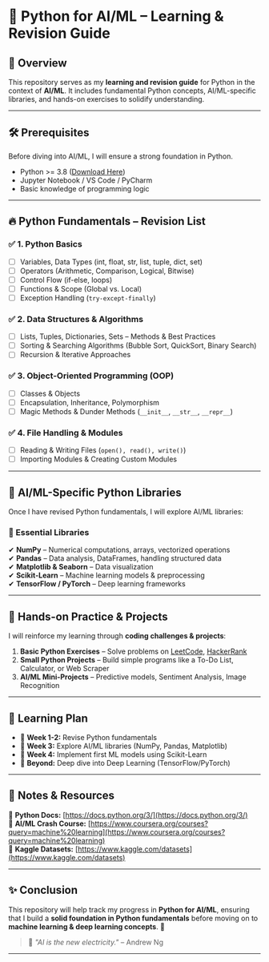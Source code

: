 # 📌 Python for AI/ML – Learning & Revision Guide  

## 📖 Overview  
This repository serves as my **learning and revision guide** for Python in the context of **AI/ML**. It includes fundamental Python concepts, AI/ML-specific libraries, and hands-on exercises to solidify understanding.  

---

## 🛠 Prerequisites  
Before diving into AI/ML, I will ensure a strong foundation in Python.  

- Python >= 3.8 ([Download Here](https://www.python.org/downloads/))
- Jupyter Notebook / VS Code / PyCharm
- Basic knowledge of programming logic  

---

## 🔥 Python Fundamentals – Revision List  
### ✅ 1. Python Basics  
- [ ] Variables, Data Types (int, float, str, list, tuple, dict, set)  
- [ ] Operators (Arithmetic, Comparison, Logical, Bitwise)  
- [ ] Control Flow (if-else, loops)  
- [ ] Functions & Scope (Global vs. Local)  
- [ ] Exception Handling (`try-except-finally`)  

### ✅ 2. Data Structures & Algorithms  
- [ ] Lists, Tuples, Dictionaries, Sets – Methods & Best Practices  
- [ ] Sorting & Searching Algorithms (Bubble Sort, QuickSort, Binary Search)  
- [ ] Recursion & Iterative Approaches  

### ✅ 3. Object-Oriented Programming (OOP)  
- [ ] Classes & Objects  
- [ ] Encapsulation, Inheritance, Polymorphism  
- [ ] Magic Methods & Dunder Methods (`__init__`, `__str__`, `__repr__`)  

### ✅ 4. File Handling & Modules  
- [ ] Reading & Writing Files (`open(), read(), write()`)  
- [ ] Importing Modules & Creating Custom Modules  

---

## 🤖 AI/ML-Specific Python Libraries  
Once I have revised Python fundamentals, I will explore AI/ML libraries:  

### 📌 Essential Libraries  
✔ **NumPy** – Numerical computations, arrays, vectorized operations  
✔ **Pandas** – Data analysis, DataFrames, handling structured data  
✔ **Matplotlib & Seaborn** – Data visualization  
✔ **Scikit-Learn** – Machine learning models & preprocessing  
✔ **TensorFlow / PyTorch** – Deep learning frameworks  

---

## 🚀 Hands-on Practice & Projects  
I will reinforce my learning through **coding challenges & projects**:  

1. **Basic Python Exercises** – Solve problems on [LeetCode](https://leetcode.com/), [HackerRank](https://www.hackerrank.com/domains/tutorials/10-days-of-python)  
2. **Small Python Projects** – Build simple programs like a To-Do List, Calculator, or Web Scraper  
3. **AI/ML Mini-Projects** – Predictive models, Sentiment Analysis, Image Recognition  

---

## 🎯 Learning Plan  
- 📆 **Week 1-2:** Revise Python fundamentals  
- 📆 **Week 3:** Explore AI/ML libraries (NumPy, Pandas, Matplotlib)  
- 📆 **Week 4:** Implement first ML models using Scikit-Learn  
- 📆 **Beyond:** Deep dive into Deep Learning (TensorFlow/PyTorch)  

---

## 📝 Notes & Resources  
📖 **Python Docs:** [https://docs.python.org/3/](https://docs.python.org/3/)  
📖 **AI/ML Crash Course:** [https://www.coursera.org/courses?query=machine%20learning](https://www.coursera.org/courses?query=machine%20learning)  
📖 **Kaggle Datasets:** [https://www.kaggle.com/datasets](https://www.kaggle.com/datasets)  

---

## ✨ Conclusion  
This repository will help track my progress in **Python for AI/ML**, ensuring that I build a **solid foundation in Python fundamentals** before moving on to **machine learning & deep learning concepts**. 🚀  

> 📌 *"AI is the new electricity."* – Andrew Ng  

---


